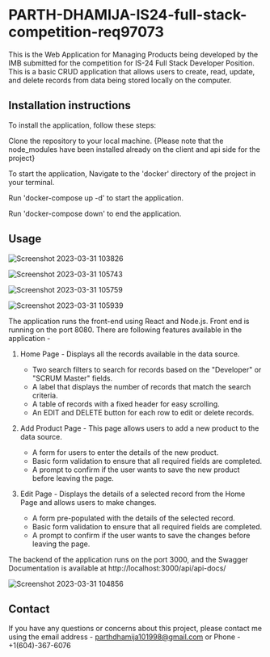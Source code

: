 # PARTH-DHAMIJA-IS24-full-stack-competition-req97073
This is the Web Application for Managing Products being developed by the IMB submitted for the competition for IS-24 Full Stack Developer Position. This is a basic CRUD application that allows users to create, read, update, and delete records from data being stored locally on the computer.


## Installation instructions
To install the application, follow these steps:

Clone the repository to your local machine. {Please note that the node_modules have been installed already on the client and api side for the project}

To start the application, Navigate to the 'docker' directory of the project in your terminal.

Run 'docker-compose up -d' to start the application.

Run 'docker-compose down' to end the application.

## Usage

![Screenshot 2023-03-31 103826](https://user-images.githubusercontent.com/68792513/229194517-7a21a71f-3d3b-4cfa-b749-ed54b395b7f1.png)

![Screenshot 2023-03-31 105743](https://user-images.githubusercontent.com/68792513/229195551-aaafc511-83ed-44fe-a910-7279034b2809.png)

![Screenshot 2023-03-31 105759](https://user-images.githubusercontent.com/68792513/229195570-1bccb682-b1e9-4a48-acab-4b5725b433a8.png)

![Screenshot 2023-03-31 105939](https://user-images.githubusercontent.com/68792513/229195614-8c256c93-03d0-4c69-925d-25158f46130c.png)

The application runs the front-end using React and Node.js. Front end is running on the port 8080.
There are following features available in the application - 

1. Home Page - Displays all the records available in the data source.
    - Two search filters to search for records based on the "Developer" or "SCRUM Master" fields.
    - A label that displays the number of records that match the search criteria.
    - A table of records with a fixed header for easy scrolling.
    - An EDIT and DELETE button for each row to edit or delete records.

2. Add Product Page - This page allows users to add a new product to the data source.
    - A form for users to enter the details of the new product.
    - Basic form validation to ensure that all required fields are completed.
    - A prompt to confirm if the user wants to save the new product before leaving the page.

3. Edit Page - Displays the details of a selected record from the Home Page and allows users to make changes.
    - A form pre-populated with the details of the selected record.
    - Basic form validation to ensure that all required fields are completed.
    - A prompt to confirm if the user wants to save the changes before leaving the page.

The backend of the application runs on the port 3000, and the Swagger Documentation is available at http://localhost:3000/api/api-docs/

![Screenshot 2023-03-31 104856](https://user-images.githubusercontent.com/68792513/229194555-406377c8-aebb-4be6-8584-5246f151b6bc.png)

## Contact
If you have any questions or concerns about this project, please contact me using the email address - parthdhamija101998@gmail.com or Phone - +1(604)-367-6076
